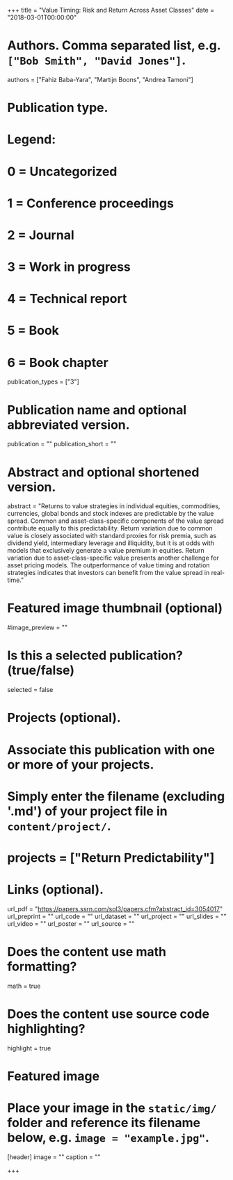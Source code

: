 +++
title = "Value Timing: Risk and Return Across Asset Classes"
date = "2018-03-01T00:00:00"

# Authors. Comma separated list, e.g. `["Bob Smith", "David Jones"]`.
authors = ["Fahiz Baba-Yara", "Martijn Boons", "Andrea Tamoni"]

# Publication type.
# Legend:
# 0 = Uncategorized
# 1 = Conference proceedings
# 2 = Journal
# 3 = Work in progress
# 4 = Technical report
# 5 = Book
# 6 = Book chapter
publication_types = ["3"]

# Publication name and optional abbreviated version.
publication = ""
publication_short = ""

# Abstract and optional shortened version.
abstract = "Returns to value strategies in individual equities, commodities, currencies, global bonds and stock indexes are predictable by the value spread. Common and asset-class-specific components of the value spread contribute equally to this predictability. Return variation due to common value is closely associated with standard proxies for risk premia, such as dividend yield, intermediary leverage and illiquidity, but it is at odds with models that exclusively generate a value premium in equities. Return variation due to asset-class-specific value presents another challenge for asset pricing models. The outperformance of value timing and rotation strategies indicates that investors can benefit from the value spread in real-time."

# Featured image thumbnail (optional)
#image_preview = ""

# Is this a selected publication? (true/false)
selected = false

# Projects (optional).
#   Associate this publication with one or more of your projects.
#   Simply enter the filename (excluding '.md') of your project file in `content/project/`.
# projects = ["Return Predictability"]

# Links (optional).
url_pdf = "https://papers.ssrn.com/sol3/papers.cfm?abstract_id=3054017"
url_preprint = ""
url_code = ""
url_dataset = ""
url_project = ""
url_slides = ""
url_video = ""
url_poster = ""
url_source = ""

# Does the content use math formatting?
math = true

# Does the content use source code highlighting?
highlight = true

# Featured image
# Place your image in the `static/img/` folder and reference its filename below, e.g. `image = "example.jpg"`.
[header]
image = ""
caption = ""

+++
